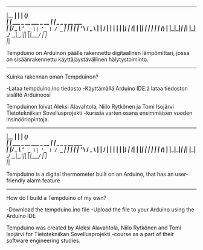   _______                       _       _             
 |__   __|                     | |     (_)            
    | | ___ _ __ ___  _ __   __| |_   _ _ _ __   ___  
    | |/ _ \ '_ ` _ \| '_ \ / _` | | | | | '_ \ / _ \ 
    | |  __/ | | | | | |_) | (_| | |_| | | | | | (_) |
    |_|\___|_| |_| |_| .__/ \__,_|\__,_|_|_| |_|\___/ 
                     | |                              
                     |_|                              

Tempduino on Arduinon päälle rakennettu digitaalinen lämpömittari, jossa on sisäänrakennettu käyttäjäystävällinen hälytystoiminto.
****************************************************************************************************************************************

Kuinka rakennan oman Tempduinon?

-Lataa tempduino.ino tiedosto
-Käyttämällä Arduino IDE:ä lataa tiedoston sisältö Arduinoosi 



Tempduinon loivat Aleksi Alavahtola, Niilo Rytkönen ja Tomi Isojärvi Tietotekniikan Sovellusprojekti -kurssia varten osana ensimmäisen vuoden insinööriopintoja.


  _______                       _       _             
 |__   __|                     | |     (_)            
    | | ___ _ __ ___  _ __   __| |_   _ _ _ __   ___  
    | |/ _ \ '_ ` _ \| '_ \ / _` | | | | | '_ \ / _ \ 
    | |  __/ | | | | | |_) | (_| | |_| | | | | | (_) |
    |_|\___|_| |_| |_| .__/ \__,_|\__,_|_|_| |_|\___/ 
                     | |                              
                     |_|                              

Tempduino is a digital thermometer built on an Arduino, that has an user-friendly alarm feature
****************************************************************************************************************************************

How do I build a Tempduino of my own?

-Download the tempduino.ino file
-Upload the file to your Arduino using the Arduino IDE



Tempduino was created by Aleksi Alavahtola, Niilo Rytkönen and Tomi Isojärvi for Tietotekniikan Sovellusprojekti -course as a part of their software engineering studies.